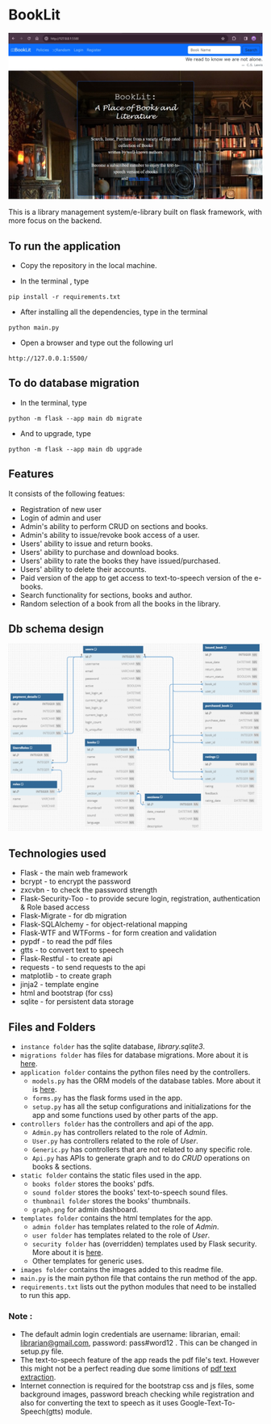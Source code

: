 # BookLit
![image](images/home-page.png)

This is a library management system/e-library built on flask framework, with more focus on the backend.

## To run the application

- Copy the repository in the local machine.

- In the terminal , type
```
pip install -r requirements.txt
```

- After installing all the dependencies, type in the terminal
```
python main.py
```
- Open a browser and type out the following url
```
http://127.0.0.1:5500/
```

## To do database migration

- In the terminal, type
```
python -m flask --app main db migrate
```

- And to upgrade, type
```
python -m flask --app main db upgrade
```

## Features 

It consists of the following featues:

- Registration of new user
- Login of admin and user
- Admin's ability to perform CRUD on sections and books.
- Admin's ability to issue/revoke book access of a user.
- Users' ability to issue and return books.
- Users' ability to purchase and download books.
- Users' ability to rate the books they have issued/purchased.
- Users' ability to delete their accounts. 
- Paid version of the app to get access to text-to-speech version of the e-books.
- Search functionality for sections, books and author.
- Random selection of a book from all the books in the library.

## Db schema design

![image](images/er-diagram.png)

## Technologies used
- Flask - the main web framework
- bcrypt - to encrypt the password
- zxcvbn - to check the password strength
- Flask-Security-Too - to provide secure login, registration, authentication & Role based access
- Flask-Migrate - for db migration
- Flask-SQLAlchemy - for object-relational mapping
- Flask-WTF and WTForms - for form creation and validation
- pypdf - to read the pdf files
- gtts - to convert text to speech
- Flask-Restful - to create api
- requests - to send requests to the api
- matplotlib - to create graph
- jinja2 - template engine
- html and bootstrap (for css)
- sqlite - for persistent data storage

## Files and Folders 

- `instance folder` has the sqlite database, *library.sqlite3*.
- `migrations folder` has files for database migrations. More about it is [here](https://flask-migrate.readthedocs.io/en/latest/).
- `application folder` contains the python files need by the controllers.
    + `models.py` has the ORM models of the database tables. More about it is [here](https://flask-sqlalchemy.palletsprojects.com/en/3.1.x/quickstart/).
    + `forms.py` has the flask forms used in the app.
    + `setup.py` has all the setup configurations and initializations for the app and some functions used by other parts of the app. 
- `controllers folder` has the  controllers and api of the app.
    + `Admin.py` has controllers related to the role of *Admin*.
    + `User.py` has controllers related to the role of *User*.
    + `Generic.py` has controllers that are not related to any specific role.
    + `Api.py` has APIs to generate graph and to do *CRUD* operations on books & sections.
- `static folder` contains the static files used in the app.
    + `books folder` stores the books' pdfs.
    + `sound folder` stores the books' text-to-speech sound files.
    + `thumbnail folder` stores the books' thumbnails.
    + `graph.png` for admin dashboard.
- `templates folder` contains the html templates for the app.
    + `admin folder` has templates related to the role of *Admin*.
    + `user folder` has templates related to the role of *User*.
    + `security folder` has (overridden) templates used by Flask security. More about it is [here](https://flask-security-too.readthedocs.io/en/stable/customizing.html).
    + Other templates for generic uses.
- `images folder` contains the images added to this readme file.
- `main.py` is the main python file that contains the run method of the app.
- `requirements.txt` lists out the python modules that need to be installed to run this app.




### Note :
+ The default admin login credentials are username: librarian, email: librarian@gmail.com, password: pass#word12 . This can be changed in setup.py file.
+ The text-to-speech feature of the app reads the pdf file's text. However this might not be a perfect reading due some limitions of [pdf text extraction](https://pypdf.readthedocs.io/en/stable/user/extract-text.html#why-text-extraction-is-hard).
+ Internet connection is required for the bootstrap css and js files, some background images, password breach checking while registration and also for converting the text to speech as it uses Google-Text-To-Speech(gtts) module.
